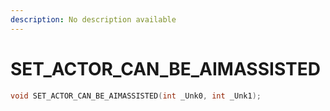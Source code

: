 ```yaml
---
description: No description available 
---
```


# SET_ACTOR_CAN_BE_AIMASSISTED

```cpp
void SET_ACTOR_CAN_BE_AIMASSISTED(int _Unk0, int _Unk1);
```